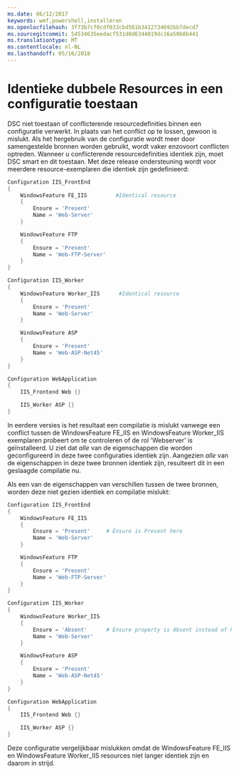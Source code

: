 ```yaml
---
ms.date: 06/12/2017
keywords: wmf,powershell,installeren
ms.openlocfilehash: 3f73b7cf0cdf033cbd561b3412734692bb7decd7
ms.sourcegitcommit: 54534635eedacf531d8d6344019dc16a50b8b441
ms.translationtype: MT
ms.contentlocale: nl-NL
ms.lasthandoff: 05/16/2018
---
```

# <a name="allowing-for-identical-duplicate-resources-in-a-configuration"></a>Identieke dubbele Resources in een configuratie toestaan

DSC niet toestaan of conflicterende resourcedefinities binnen een configuratie verwerkt. In plaats van het conflict op te lossen, gewoon is mislukt. Als het hergebruik van de configuratie wordt meer door samengestelde bronnen worden gebruikt, wordt vaker enzovoort conflicten optreden. Wanneer u conflicterende resourcedefinities identiek zijn, moet DSC smart en dit toestaan. Met deze release ondersteuning wordt voor meerdere resource-exemplaren die identiek zijn gedefinieerd:

```powershell
Configuration IIS_FrontEnd
{
    WindowsFeature FE_IIS         #Identical resource
    {
        Ensure = 'Present'
        Name = 'Web-Server'
    }

    WindowsFeature FTP
    {
        Ensure = 'Present'
        Name = 'Web-FTP-Server'
    }
}

Configuration IIS_Worker
{
    WindowsFeature Worker_IIS      #Identical resource
    {
        Ensure = 'Present'
        Name = 'Web-Server'
    }

    WindowsFeature ASP
    {
        Ensure = 'Present'
        Name = 'Web-ASP-Net45'
    }
}

Configuration WebApplication
{
    IIS_Frontend Web {}

    IIS_Worker ASP {}
}
```

In eerdere versies is het resultaat een compilatie is mislukt vanwege een conflict tussen de WindowsFeature FE_IIS en WindowsFeature Worker_IIS exemplaren probeert om te controleren of de rol 'Webserver' is geïnstalleerd. U ziet dat *alle* van de eigenschappen die worden geconfigureerd in deze twee configuraties identiek zijn. Aangezien *alle* van de eigenschappen in deze twee bronnen identiek zijn, resulteert dit in een geslaagde compilatie nu.

Als een van de eigenschappen van verschillen tussen de twee bronnen, worden deze niet gezien identiek en compilatie mislukt:

```powershell
Configuration IIS_FrontEnd
{
    WindowsFeature FE_IIS
    {
        Ensure = 'Present'     # Ensure is Present here
        Name = 'Web-Server'
    }

    WindowsFeature FTP
    {
        Ensure = 'Present'
        Name = 'Web-FTP-Server'
    }
}

Configuration IIS_Worker
{
    WindowsFeature Worker_IIS
    {
        Ensure = 'Absent'      # Ensure property is Absent instead of Present
        Name = 'Web-Server'
    }

    WindowsFeature ASP
    {
        Ensure = 'Present'
        Name = 'Web-ASP-Net45'
    }
}

Configuration WebApplication
{
    IIS_Frontend Web {}

    IIS_Worker ASP {}
}
```

Deze configuratie vergelijkbaar mislukken omdat de WindowsFeature FE_IIS en WindowsFeature Worker_IIS resources niet langer identiek zijn en daarom in strijd.
